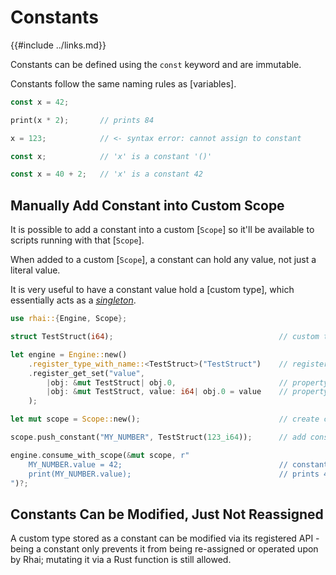 Constants
=========

{{#include ../links.md}}

Constants can be defined using the `const` keyword and are immutable.

Constants follow the same naming rules as [variables].

```rust
const x = 42;

print(x * 2);       // prints 84

x = 123;            // <- syntax error: cannot assign to constant
```

```rust
const x;            // 'x' is a constant '()'

const x = 40 + 2;   // 'x' is a constant 42
```


Manually Add Constant into Custom Scope
--------------------------------------

It is possible to add a constant into a custom [`Scope`] so it'll be available to scripts
running with that [`Scope`].

When added to a custom [`Scope`], a constant can hold any value, not just a literal value.

It is very useful to have a constant value hold a [custom type], which essentially acts
as a [_singleton_](../patterns/singleton.md).

```rust
use rhai::{Engine, Scope};

struct TestStruct(i64);                                     // custom type

let engine = Engine::new()
    .register_type_with_name::<TestStruct>("TestStruct")    // register custom type
    .register_get_set("value",
        |obj: &mut TestStruct| obj.0,                       // property getter
        |obj: &mut TestStruct, value: i64| obj.0 = value    // property setter
    );

let mut scope = Scope::new();                               // create custom scope

scope.push_constant("MY_NUMBER", TestStruct(123_i64));      // add constant variable

engine.consume_with_scope(&mut scope, r"
    MY_NUMBER.value = 42;                                   // constant objects can be modified
    print(MY_NUMBER.value);                                 // prints 42
")?;
```


Constants Can be Modified, Just Not Reassigned
---------------------------------------------

A custom type stored as a constant can be modified via its registered API -
being a constant only prevents it from being re-assigned or operated upon by Rhai;
mutating it via a Rust function is still allowed.
